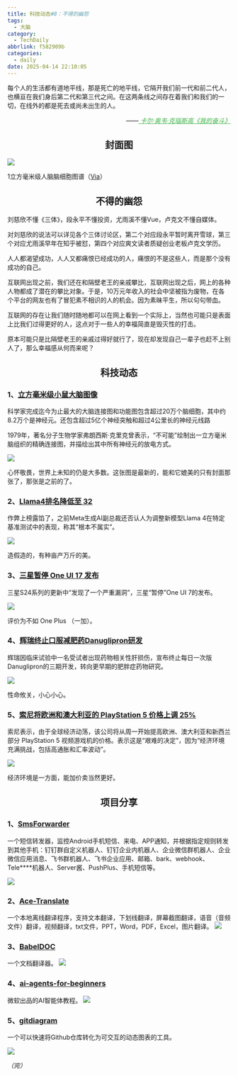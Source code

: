 ```yaml
---
title: 科技动态#8：不得的幽怨
tags:
  - 大脑
category:
  - TechDaily
abbrlink: f582909b
categories:
  - daily
date: 2025-04-14 22:10:05
---
```

每个人的生活都有道地平线，那是死亡的地平线，它隔开我们前一代和前二代人，也横亘在我们身后第二代和第三代之间。在这两条线之间存在着我们和我们的一切，在线外的都是死去或尚未出生的人。
<div style="text-align: right; margin-top: 1em; font-style: italic;">
  ——<a href="https://book.douban.com/series/41937" style="color: #41B349 !important;">
	    卡尔·奥韦·克瑙斯高《我的奋斗》
  </a>
</div>
<!-- more --> 

<h2 align="center">封面图</h2>

![](https://techdaily.oss-cn-shanghai.aliyuncs.com/8/801.jpg)

1立方毫米级人脑脑细胞图谱（[Via](https://www.nature.com/articles/d41586-024-01387-9)）

<h2 align="center">不得的幽怨</h2>

刘慈欣不懂《三体》，段永平不懂投资，尤雨溪不懂Vue，卢克文不懂自媒体。

对刘慈欣的说法可以详见各个三体讨论区，第二个对应段永平暂时离开雪球，第三个对应尤雨溪早年在知乎被怼，第四个对应爽文读者质疑创业老板卢克文学历。

人人都渴望成功，人人又都痛恨已经成功的人，痛恨的不是这些人，而是那个没有成功的自己。

互联网出现之前，我们还在和隔壁老王的亲戚攀比，互联网出现之后，网上的各种人物都成了潜在的攀比对象。于是，10万元年收入的社会中坚被指为废物，在各个平台的网友也有了冒犯素不相识的人的机会。因为素昧平生，所以句句带血。

互联网的存在让我们随时随地都可以在网上看到一个实际上，当然也可能只是表面上比我们过得更好的人，这点对于一些人的幸福简直是毁灭性的打击。

原本可能只是比隔壁老王的亲戚过得好就行了，现在却发现自己一辈子也赶不上别人了，那么幸福感从何而来呢？

<h2 align="center">科技动态</h2>

### 1、[立方毫米级小鼠大脑图像](https://www.nature.com/articles/d41586-025-01088-x)

科学家完成迄今为止最大的大脑连接图和功能图包含超过20万个脑细胞，其中约8.2万个是神经元。还包含超过5亿个神经突触和超过4公里长的神经元线路

1979年，著名分子生物学家弗朗西斯·克里克曾表示，“不可能”绘制出一立方毫米脑组织的精确连接图，并描绘出其中所有神经元的放电方式。

![](https://techdaily.oss-cn-shanghai.aliyuncs.com/8/802.jpg)

心怀敬畏，世界上未知的仍是大多数。这张图是最新的，能和它媲美的只有封面那张了，那张是之前的了。

### 2、[Llama4排名降低至 32](https://lmarena.ai/)

作弊上榜露馅了，之前Meta生成AI副总裁还否认人为调整新模型Llama 4在特定基准测试中的表现，称其“根本不属实”。

![](https://techdaily.oss-cn-shanghai.aliyuncs.com/8/803.jpg)

造假造的，有种亩产万斤的美。

### 3、[三星暂停 One UI 17 发布](https://9to5google.com/2025/04/14/samsung-stops-one-ui-7-rollout-globally/)

三星S24系列的更新中“发现了一个严重漏洞”，三星“暂停”One UI 7的发布。

![](https://techdaily.oss-cn-shanghai.aliyuncs.com/8/804.jpg)

评价为不如 One Plus （一加）。

### 4、[辉瑞终止口服减肥药Danuglipron研发](https://www.bloomberg.com/news/articles/2025-04-14/pfizer-pfe-abandons-obesity-pill-after-liver-injury-in-major-setback)

辉瑞因临床试验中一名受试者出现药物相关性肝损伤，宣布终止每日一次版Danuglipron的三期开发，转向更早期的肥胖症药物研究。

![](https://techdaily.oss-cn-shanghai.aliyuncs.com/8/805.jpg)

性命攸关，小心小心。

### 5、[索尼将欧洲和澳大利亚的 PlayStation 5 价格上调 25%](https://uk.finance.yahoo.com/news/sony-hikes-playstation-5-prices-114715964.html?guccounter=1&guce_referrer=aHR0cHM6Ly93d3cuZ29vZ2xlLmNvbS8&guce_referrer_sig=AQAAACY0MOuo1qa2pAdmeDfGdqnPP7G7Q6aCAI043b9z6iU87hfuko5mWHtS9r8JagFEUcEFlFnaVz81TB_q0ZE2YBdfebxLoEC8ywNMFfcOJ_IMvi_3h_wgMcWC1dhL4kSAYNBG-HiPkQu2ILdjjl-9h0vwxFMhE6jOvkYZHKTV7sdo)

索尼表示，由于全球经济动荡，该公司将从周一开始提高欧洲、澳大利亚和新西兰部分 PlayStation 5 视频游戏机的价格。表示这是“艰难的决定”，因为“经济环境充满挑战，包括高通胀和汇率波动”。

![](https://techdaily.oss-cn-shanghai.aliyuncs.com/8/806.jpg)

经济环境是一方面，能加价卖当然更好。

<h2 align="center">项目分享</h2>

### 1、[SmsForwarder](https://github.com/pppscn/SmsForwarder)

一个短信转发器，监控Android手机短信、来电、APP通知，并根据指定规则转发到其他手机：钉钉群自定义机器人、钉钉企业内机器人、企业微信群机器人、企业微信应用消息、飞书群机器人、飞书企业应用、邮箱、bark、webhook、Tele****机器人、Server酱、PushPlus、手机短信等。

![](https://techdaily.oss-cn-shanghai.aliyuncs.com/8/807.jpg)
### 2、[Ace-Translate](https://github.com/tianclll/Ace-Translate?tab=readme-ov-file)

一个本地离线翻译程序，支持文本翻译，下划线翻译，屏幕截图翻译，语音（音频文件）翻译，视频翻译，txt文件，PPT，Word，PDF，Excel，图片翻译。
![](https://techdaily.oss-cn-shanghai.aliyuncs.com/8/808.png)
### 3、[BabelDOC](https://github.com/funstory-ai/BabelDOC)

一个文档翻译器。
![](https://techdaily.oss-cn-shanghai.aliyuncs.com/8/809.png)
### 4、[ai-agents-for-beginners](https://github.com/microsoft/ai-agents-for-beginners)

微软出品的AI智能体教程。
![](https://techdaily.oss-cn-shanghai.aliyuncs.com/8/810.png)
### 5、[gitdiagram](https://github.com/ahmedkhaleel2004/gitdiagram)

一个可以快速将Github仓库转化为可交互的动态图表的工具。

![](https://techdaily.oss-cn-shanghai.aliyuncs.com/8/811.png)

_（完）_